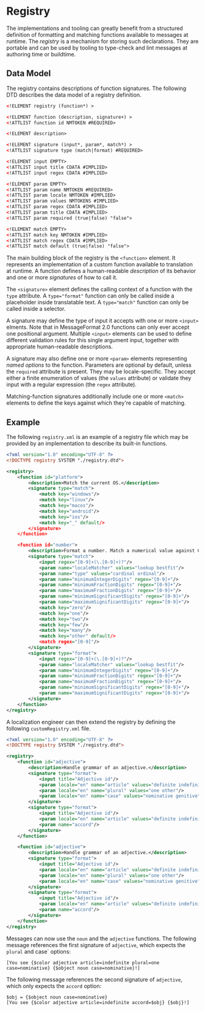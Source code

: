 # Registry

The implementations and tooling can greatly benefit from a structured definition of formatting and matching functions available to messages at runtime. The _registry_ is a mechanism for storing such declarations. They are portable and can be used by tooling to type-check and lint messages at authoring time or buildtime.

## Data Model

The registry contains descriptions of function signatures. The following DTD describes the data model of a registry definition.

```xml
<!ELEMENT registry (function*) >

<!ELEMENT function (description, signature+) >
<!ATTLIST function id NMTOKEN #REQUIRED>

<!ELEMENT description>

<!ELEMENT signature (input*, param*, match*) >
<!ATTLIST signature type (match|format) #REQUIRED>

<!ELEMENT input EMPTY>
<!ATTLIST input title CDATA #IMPLIED>
<!ATTLIST input regex CDATA #IMPLIED>

<!ELEMENT param EMPTY>
<!ATTLIST param name NMTOKEN #REQUIRED>
<!ATTLIST param locale NMTOKEN #IMPLIED>
<!ATTLIST param values NMTOKENS #IMPLIED>
<!ATTLIST param regex CDATA #IMPLIED>
<!ATTLIST param title CDATA #IMPLIED>
<!ATTLIST param required (true|false) "false">

<!ELEMENT match EMPTY>
<!ATTLIST match key NMTOKEN #IMPLIED>
<!ATTLIST match regex CDATA #IMPLIED>
<!ATTLIST match default (true|false) "false">
```

The main building block of the registry is the `<function>` element. It represents an implementation of a custom function available to translation at runtime. A function defines a human-readable _description_ of its behavior and one or more _signatures_ of how to call it.

The `<signature>` element defines the calling context of a function with the `type` attribute. A `type="format"` function can only be called inside a placeholder inside translatable text. A `type="match"` function can only be called inside a selector.

A signature may define the type of input it accepts with one or more `<input>` elments. Note that in MessageFormat 2.0 functions can only ever accept one positional argument. Multiple `<input>` elements can be used to define different validation rules for this single argument input, together with appropriate human-readable descriptions.

A signature may also define one or more `<param>` elements representing _named options_ to the function. Parameters are optional by default, unless the `required` attribute is present. They may be locale-specific. They accept either a finite enumeration of values (the `values` attribute) or validate they input with a regular expression (the `regex` attribute).

Matching-function signatures additionally include one or more `<match>` elements to define the keys against which they're capable of matching.

## Example

The following `registry.xml` is an example of a registry file which may be provided by an implementation to describe its built-in functions.

```xml
<?xml version="1.0" encoding="UTF-8" ?>
<!DOCTYPE registry SYSTEM "./registry.dtd">

<registry>
	<function id="platform">
		<description>Match the current OS.</description>
		<signature type="match">
			<match key="windows"/>
			<match key="linux"/>
			<match key="macos"/>
			<match key="android"/>
			<match key="ios"/>
			<match key="_" default/>
		</signature>
	</function>

	<function id="number">
		<description>Format a number. Match a numerical value against CLDR plural categories or against a number literal.</description>
		<signature type="match">
			<input regex="[0-9]+(\.[0-9]+)?"/>
			<param name="localeMatcher" values="lookup bestfit"/>
			<param name="type" values="cardinal ordinal"/>
			<param name="minimumIntegerDigits" regex="[0-9]+"/>
			<param name="minimumFractionDigits" regex="[0-9]+"/>
			<param name="maximumFractionDigits" regex="[0-9]+"/>
			<param name="minimumSignificantDigits" regex="[0-9]+"/>
			<param name="maximumSignificantDigits" regex="[0-9]+"/>
			<match key="zero"/>
			<match key="one"/>
			<match key="two"/>
			<match key="few"/>
			<match key="many"/>
			<match key="other" default/>
			<match regex="[0-9]"/>
		</signature>
		<signature type="format">
			<input regex="[0-9]+(\.[0-9]+)?"/>
			<param name="localeMatcher" values="lookup bestfit"/>
			<param name="minimumIntegerDigits" regex="[0-9]+"/>
			<param name="minimumFractionDigits" regex="[0-9]+"/>
			<param name="maximumFractionDigits" regex="[0-9]+"/>
			<param name="minimumSignificantDigits" regex="[0-9]+"/>
			<param name="maximumSignificantDigits" regex="[0-9]+"/>
		</signature>
	</function>
</registry>
```

A localization engineer can then extend the registry by defining the following `customRegistry.xml` file.

```xml
<?xml version="1.0" encoding="UTF-8" ?>
<!DOCTYPE registry SYSTEM "./registry.dtd">

<registry>
	<function id="adjective">
		<description>Handle grammar of an adjective.</description>
		<signature type="format">
			<input title="Adjective id"/>
			<param locale="en" name="article" values="definite indefinite none"/>
			<param locale="en" name="plural" values="one other"/>
			<param locale="en" name="case" values="nominative genitive"/>
		</signature>
		<signature type="format">
			<input title="Adjective id"/>
			<param locale="en" name="article" values="definite indefinite none"/>
			<param name="accord"/>
		</signature>
	</function>

	<function id="adjective">
		<description>Handle grammar of an adjective.</description>
		<signature type="format">
			<input title="Adjective id"/>
			<param locale="en" name="article" values="definite indefinite none"/>
			<param locale="en" name="plural" values="one other"/>
			<param locale="en" name="case" values="nominative genitive"/>
		</signature>
		<signature type="format">
			<input title="Adjective id"/>
			<param locale="en" name="article" values="definite indefinite none"/>
			<param name="accord"/>
		</signature>
	</function>
</registry>
```

Messages can now use the `noun` and the `adjective` functions. The following message references the first signature of `adjective`, which expects the `plural` and case` options:

    [You see {$color adjective article=indefinite plural=one case=nominative} {$object noun case=nominative}!]

The following message references the second signature of `adjective`, which only expects the `accord` option:

    $obj = {$object noun case=nominative}
    [You see {$color adjective article=indefinite accord=$obj} {$obj}!]
